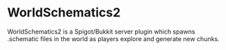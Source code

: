 # WorldSchematics2
WorldSchematics2 is a Spigot/Bukkit server plugin which spawns .schematic files in the world as players explore and generate new chunks.
